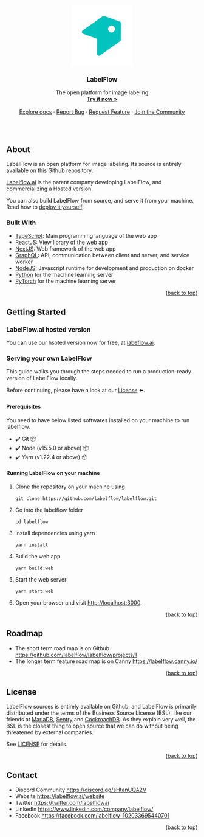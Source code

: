 <div id="top"></div>

<br />
<div align="center">
   <a href="https://github.com/labelflow/labelflow/">
    <img alt="babel" src="typescript/web/public/static/icon-512x512.png" width="160">
  </a>

  <h3 align="center">LabelFlow</h3>

  <p align="center">
    The open platform for image labeling
    <br />
    <a href="https://labelflow.ai/local"><strong>Try it now »</strong></a>
    <br />
    <br />
    <a href="https://labelflow.gitbook.io/labelflow/">Explore docs</a>
    ·
    <a href="https://github.com/labelflow/labelflow/issues/new?assignees=&labels=bug&template=bug_report.md&title=">Report Bug</a>
    ·
    <a href="https://labelflow.canny.io/">Request Feature</a>
    ·
    <a href="https://discord.gg/sHtanUQA2V">Join the Community</a>
  </p>
</div>
<br />
<br />

## About

LabelFlow is an open platform for image labeling. Its source is entirely available on this Github repository.

[Labelflow.ai](https://labelflow.ai) is the parent company developing LabelFlow, and commercializing a Hosted version. 

You can also build LabelFlow from source, and serve it from your machine. Read how to [deploy it yourself](#running-labelflow-on-your-machine).

### Built With

* [TypeScript](https://www.typescriptlang.org/): Main programming language of the web app
* [ReactJS](https://reactjs.org/): View library of the web app
* [NextJS](https://nextjs.org/): Web framework of the web app
* [GraphQL](https://graphql.org/): API, communication between client and server, and service worker
* [NodeJS](https://nodejs.org/en/): Javascript runtime for development and production on docker 
* [Python](https://www.python.org/) for the machine learning server
* [PyTorch](https://pytorch.org/) for the machine learning server

<p align="right">(<a href="#top">back to top</a>)</p>

## Getting Started

### LabelFlow.ai hosted version

You can use our hsoted version now for free, at [labeflow.ai](https://labelflow.ai).

### Serving your own LabelFlow

This guide walks you through the steps needed to run a production-ready version of LabelFlow locally.

Before continuing, please have a look at our <a href="./LICENSE">License</a> ⬅️.

#### Prerequisites

You need to have below listed softwares installed on your machine to run labelflow.
     
   - ✔️ Git 📦
   - ✔️ Node (v15.5.0 or above) 📦
   - ✔️ Yarn (v1.22.4 or above) 📦


#### Running LabelFlow on your machine

1. Clone the repository on your machine using  

   ```shell
   git clone https://github.com/labelflow/labelflow.git
   ```

2. Go into the labelflow folder

    ```shell
    cd labelflow
    ```

3. Install dependencies using yarn

    ```shell
    yarn install
    ```

4. Build the web app

    ```shell
    yarn build:web
    ```

5. Start the web server

    ```shell
    yarn start:web
    ```

6. Open your browser and visit [http://localhost:3000](http://localhost:3000).

<p align="right">(<a href="#top">back to top</a>)</p>


## Roadmap

* The short term road map is on Github https://github.com/labelflow/labelflow/projects/1
* The longer term feature road map is on Canny https://labelflow.canny.io/

<p align="right">(<a href="#top">back to top</a>)</p>

## License

LabelFlow sources is entirely available on Github, and LabelFlow is primarily distributed under the terms of the Business Source License (BSL), like our friends at [MariaDB](https://mariadb.com/bsl11/), [Sentry](https://blog.sentry.io/2019/11/06/relicensing-sentry) and [CockroachDB](https://www.cockroachlabs.com/blog/oss-relicensing-cockroachdb/). As they explain very well, the BSL is the closest thing to open source that we can do without being threatened by external companies.

See [LICENSE](https://github.com/labelflow/labelflow/blob/main/LICENSE) for details.

<p align="right">(<a href="#top">back to top</a>)</p>

## Contact

* Discord Community https://discord.gg/sHtanUQA2V
* Website https://labelflow.ai/website
* Twitter https://twitter.com/labelflowai
* LinkedIn https://www.linkedin.com/company/labelflow/
* Facebook https://facebook.com/labelflow-102033695440701

<p align="right">(<a href="#top">back to top</a>)</p>
